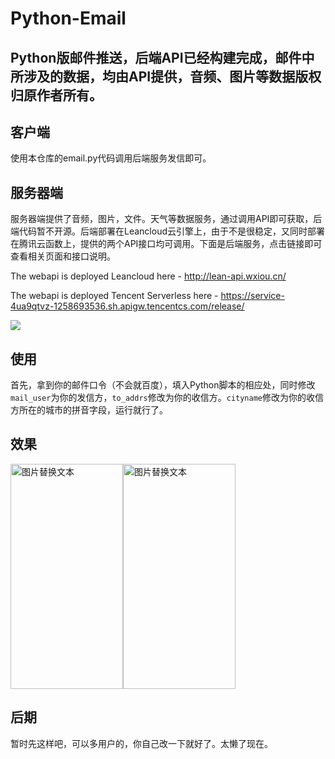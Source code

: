 # Python-Email
## Python版邮件推送，后端API已经构建完成，邮件中所涉及的数据，均由API提供，音频、图片等数据版权归原作者所有。

## 客户端

使用本仓库的email.py代码调用后端服务发信即可。

## 服务器端

服务器端提供了音频，图片，文件。天气等数据服务，通过调用API即可获取，后端代码暂不开源。后端部署在Leancloud云引擎上，由于不是很稳定，又同时部署在腾讯云函数上，提供的两个API接口均可调用。下面是后端服务，点击链接即可查看相关页面和接口说明。

The webapi is deployed Leancloud here - http://lean-api.wxiou.cn/

The webapi is deployed Tencent Serverless here - https://service-4ua9qtvz-1258693536.sh.apigw.tencentcs.com/release/

![](https://pcdn.wxiou.cn/20210328182145.png)


## 使用

首先，拿到你的邮件口令（不会就百度），填入Python脚本的相应处，同时修改`mail_user`为你的发信方，`to_addrs`修改为你的收信方。`cityname`修改为你的收信方所在的城市的拼音字段，运行就行了。


## 效果
<img src="https://pcdn.wxiou.cn/20210328183834.jpg" alt="图片替换文本" width="180" height="360" align="bottom" /><img src="https://pcdn.wxiou.cn/20210328183850.jpg" alt="图片替换文本" width="180" height="360" align="bottom" />


## 后期

暂时先这样吧，可以多用户的，你自己改一下就好了。太懒了现在。
